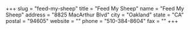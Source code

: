 +++
slug = "feed-my-sheep"
title = "Feed My Sheep"
name = "Feed My Sheep"
address = "8825 MacArthur Blvd"
city = "Oakland"
state = "CA"
postal = "94605"
website = ""
phone = "510-384-8604"
fax = ""
+++
